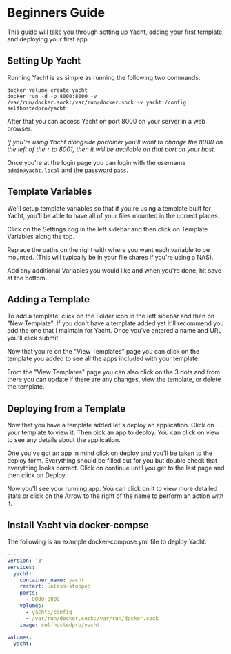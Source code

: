 # Beginners Guide
This guide will take you through setting up Yacht, adding your first template, and deploying your first app.

## Setting Up Yacht
Running Yacht is as simple as running the following two commands:
```
docker volume create yacht
docker run -d -p 8000:8000 -v /var/run/docker.sock:/var/run/docker.sock -v yacht:/config selfhostedpro/yacht
```
After that you can access Yacht on port 8000 on your server in a web browser.

_If you're using Yacht alongside portainer you'll want to change the 8000 on the left of the `:` to 8001, then it will be available on that port on your host._

Once you're at the login page you can login with the username `admin@yacht.local` and the password `pass`.

## Template Variables
We'll setup template variables so that if you're using a template built for Yacht, you'll be able to have all of your files mounted in the correct places.

Click on the Settings cog in the left sidebar and then click on Template Variables along the top.

Replace the paths on the right with where you want each variable to be mounted. (This will typically be in your file shares if you're using a NAS).

Add any additional Variables you would like and when you're done, hit save at the bottom.

## Adding a Template
To add a template, click on the Folder icon in the left sidebar and then on "New Template". If you don't have a template added yet it'll recommend you add the one that I maintain for Yacht. Once you've entered a name and URL you'll click submit.

Now that you're on the "View Templates" page you can click on the template you added to see all the apps included with your template.

From the "View Templates" page you can also click on the 3 dots and from there you can update if there are any changes, view the template, or delete the template.

## Deploying from a Template
Now that you have a template added let's deploy an application. Click on your template to view it. Then pick an app to deploy. You can click on view to see any details about the application.

One you've got an app in mind click on deploy and you'll be taken to the deploy form. Everything should be filled out for you but double check that everything looks correct. Click on continue until you get to the last page and then click on Deploy.

Now you'll see your running app. You can click on it to view more detailed stats or click on the Arrow to the right of the name to perform an action with it.

## Install Yacht via docker-compse
The following is an example docker-compose.yml file to deploy Yacht:
```yaml
---
version: '3'
services:
  yacht:
    container_name: yacht
    restart: unless-stopped
    ports:
      - 8000:8000
    volumes:
      - yacht:/config
      - /var/run/docker.sock:/var/run/docker.sock
    image: selfhostedpro/yacht

volumes:
  yacht:
```